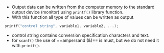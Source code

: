 - Output data can be written from the computer memory to the standard output device (monitor) using `printf()` library function.
- With this function all type of values can be written as output.
```c
printf("control string", variable1, variable2, ...);
```
- control string contains conversion specification characters and text.
- for `scanf()`  the use of ==ampersand (&)== is must, but we do not need it with `printf()`.